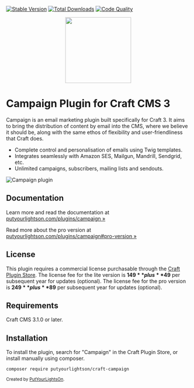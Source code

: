 [![Stable Version](https://img.shields.io/packagist/v/putyourlightson/craft-campaign?label=stable)]((https://packagist.org/packages/putyourlightson/craft-campaign))
[![Total Downloads](https://img.shields.io/packagist/dt/putyourlightson/craft-campaign)](https://packagist.org/packages/putyourlightson/craft-campaign)
[![Code Quality](https://img.shields.io/scrutinizer/quality/g/putyourlightson/craft-campaign)](https://scrutinizer-ci.com/g/putyourlightson/craft-campaign)

<p align="center"><img width="180" src="https://putyourlightson.com/assets/logos/campaign.svg"></p>

# Campaign Plugin for Craft CMS 3

Campaign is an email marketing plugin built specifically for Craft 3. It aims to bring the distribution of content by email into the CMS, where we believe it should be, along with the same ethos of flexibility and user-friendliness that Craft does. 

- Complete control and personalisation of emails using Twig templates.
- Integrates seamlessly with Amazon SES, Mailgun, Mandrill, Sendgrid, etc.
- Unlimited campaigns, subscribers, mailing lists and sendouts.
 
![Campaign plugin](https://putyourlightson.com/assets/images/plugins/campaign/campaign-integration.png)

## Documentation

Learn more and read the documentation at [putyourlightson.com/plugins/campaign »](https://putyourlightson.com/plugins/campaign)
  
Read more about the pro version at [putyourlightson.com/plugins/campaign#pro-version »](https://putyourlightson.com/plugins/campaign#pro-version)

## License

This plugin requires a commercial license purchasable through the [Craft Plugin Store](https://plugins.craftcms.com/campaign). The license fee for the lite version is **$149** plus **$49** per subsequent year for updates (optional). The license fee for the pro version is **$249** plus **$89** per subsequent year for updates (optional).

## Requirements

Craft CMS 3.1.0 or later.

## Installation

To install the plugin, search for "Campaign" in the Craft Plugin Store, or install manually using composer.

    composer require putyourlightson/craft-campaign

<small>Created by [PutYourLightsOn](https://putyourlightson.com/).</small>
